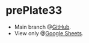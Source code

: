 # prePlate33
+ Main branch @[GitHub](https://github.com/openroot/prePlate33/tree/main).
+ View only @[Google Sheets](https://docs.google.com/spreadsheets/d/13HNFLm-eARm5iLeQylTs9oBfcvSDuEYQBePLPZML6lY/edit?usp=sharing).